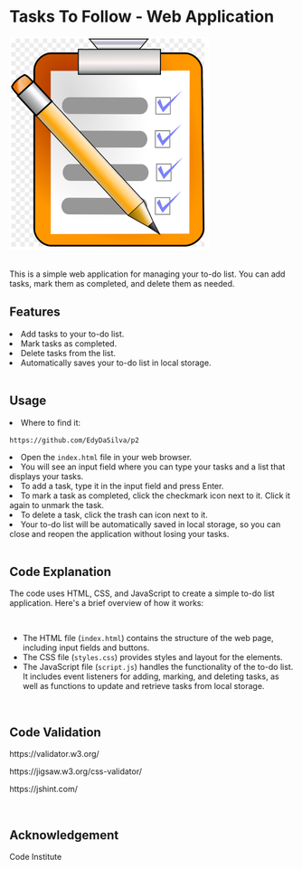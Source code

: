 # Tasks To Follow - Web Application
<img src="to_do.PNG" alt="site preview">
<br>
<br>
<p>This is a simple web application for managing your to-do list. You can add tasks, mark them as completed, and delete them as needed.</p>
<h2>Features</h2>
<li>Add tasks to your to-do list.</li>
            <li>Mark tasks as completed.</li>
            <li>Delete tasks from the list.</li>
            <li>Automatically saves your to-do list in local storage.</li>
<br>
<h2>Usage</h2>
<li>Where to find it:</li>
            <pre><code>https://github.com/EdyDaSilva/p2</code></pre>
            <li>Open the <code>index.html</code> file in your web browser.</li>
            <li>You will see an input field where you can type your tasks and a list that displays your tasks.</li>
            <li>To add a task, type it in the input field and press Enter.</li>
            <li>To mark a task as completed, click the checkmark icon next to it. Click it again to unmark the task.</li>
            <li>To delete a task, click the trash can icon next to it.</li>
            <li>Your to-do list will be automatically saved in local storage, so you can close and reopen the application without losing your tasks.</li>

<br>
<h2>Code Explanation</h2>
<p>The code uses HTML, CSS, and JavaScript to create a simple to-do list application. Here's a brief overview of how it works:</p>
<br>
<ul>
            <li>The HTML file (<code>index.html</code>) contains the structure of the web page, including input fields and buttons.</li>
            <li>The CSS file (<code>styles.css</code>) provides styles and layout for the elements.</li>
            <li>The JavaScript file (<code>script.js</code>) handles the functionality of the to-do list. It includes event listeners for adding, marking, and deleting tasks, as well as functions to update and retrieve tasks from local storage.</li>
        </ul> 

<br>
<h2>Code Validation</h2>
<p>https://validator.w3.org/</p>
<p>https://jigsaw.w3.org/css-validator/</p>
<p>https://jshint.com/</p>
<br>
<h2>Acknowledgement</h2>
        <p>Code Institute</p>
 
